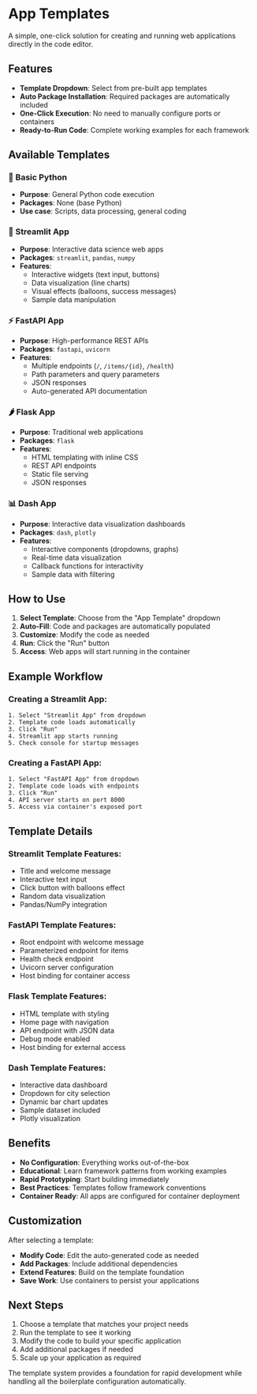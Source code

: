 # App Templates

A simple, one-click solution for creating and running web applications directly in the code editor.

## Features

- **Template Dropdown**: Select from pre-built app templates
- **Auto Package Installation**: Required packages are automatically included
- **One-Click Execution**: No need to manually configure ports or containers
- **Ready-to-Run Code**: Complete working examples for each framework

## Available Templates

### 🐍 Basic Python
- **Purpose**: General Python code execution
- **Packages**: None (base Python)
- **Use case**: Scripts, data processing, general coding

### 🎈 Streamlit App
- **Purpose**: Interactive data science web apps
- **Packages**: `streamlit`, `pandas`, `numpy`
- **Features**: 
  - Interactive widgets (text input, buttons)
  - Data visualization (line charts)
  - Visual effects (balloons, success messages)
  - Sample data manipulation

### ⚡ FastAPI App
- **Purpose**: High-performance REST APIs
- **Packages**: `fastapi`, `uvicorn`
- **Features**:
  - Multiple endpoints (`/`, `/items/{id}`, `/health`)
  - Path parameters and query parameters
  - JSON responses
  - Auto-generated API documentation

### 🌶️ Flask App
- **Purpose**: Traditional web applications
- **Packages**: `flask`
- **Features**:
  - HTML templating with inline CSS
  - REST API endpoints
  - Static file serving
  - JSON responses

### 📊 Dash App
- **Purpose**: Interactive data visualization dashboards
- **Packages**: `dash`, `plotly`
- **Features**:
  - Interactive components (dropdowns, graphs)
  - Real-time data visualization
  - Callback functions for interactivity
  - Sample data with filtering

## How to Use

1. **Select Template**: Choose from the "App Template" dropdown
2. **Auto-Fill**: Code and packages are automatically populated
3. **Customize**: Modify the code as needed
4. **Run**: Click the "Run" button
5. **Access**: Web apps will start running in the container

## Example Workflow

### Creating a Streamlit App:
```
1. Select "Streamlit App" from dropdown
2. Template code loads automatically
3. Click "Run" 
4. Streamlit app starts running
5. Check console for startup messages
```

### Creating a FastAPI App:
```
1. Select "FastAPI App" from dropdown  
2. Template code loads with endpoints
3. Click "Run"
4. API server starts on port 8000
5. Access via container's exposed port
```

## Template Details

### Streamlit Template Features:
- Title and welcome message
- Interactive text input
- Click button with balloons effect
- Random data visualization
- Pandas/NumPy integration

### FastAPI Template Features:
- Root endpoint with welcome message
- Parameterized endpoint for items
- Health check endpoint
- Uvicorn server configuration
- Host binding for container access

### Flask Template Features:
- HTML template with styling
- Home page with navigation
- API endpoint with JSON data
- Debug mode enabled
- Host binding for external access

### Dash Template Features:
- Interactive data dashboard
- Dropdown for city selection
- Dynamic bar chart updates
- Sample dataset included
- Plotly visualization

## Benefits

- **No Configuration**: Everything works out-of-the-box
- **Educational**: Learn framework patterns from working examples
- **Rapid Prototyping**: Start building immediately
- **Best Practices**: Templates follow framework conventions
- **Container Ready**: All apps are configured for container deployment

## Customization

After selecting a template:
- **Modify Code**: Edit the auto-generated code as needed
- **Add Packages**: Include additional dependencies
- **Extend Features**: Build on the template foundation
- **Save Work**: Use containers to persist your applications

## Next Steps

1. Choose a template that matches your project needs
2. Run the template to see it working
3. Modify the code to build your specific application
4. Add additional packages if needed
5. Scale up your application as required

The template system provides a foundation for rapid development while handling all the boilerplate configuration automatically. 